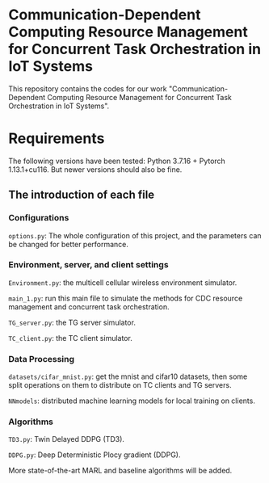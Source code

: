 # Communication-Dependent Computing Resource Management for Concurrent Task Orchestration in IoT Systems

This repository contains the codes for our work "Communication-Dependent Computing Resource Management for Concurrent Task Orchestration in IoT Systems".


 
# Requirements
The following versions have been tested: Python 3.7.16 + Pytorch 1.13.1+cu116. But newer versions should also be fine.



## The introduction of each file

### Configurations
`options.py`: The whole configuration of this project, and the parameters can be changed for better performance.

### Environment, server, and client settings

`Environment.py`: the multicell cellular wireless environment simulator.

`main_1.py`: run this main file to simulate the methods for CDC resource management and concurrent task orchestration.

`TG_server.py`: the TG server simulator.

`TC_client.py`: the TC client simulator.

### Data Processing

`datasets/cifar_mnist.py`: get the mnist and cifar10 datasets, then some split operations on them to distribute on TC clients and TG servers.

`NNmodels`: distributed machine learning models for local training on clients.


### Algorithms

`TD3.py`: Twin Delayed DDPG (TD3).

`DDPG.py`: Deep Deterministic Plocy gradient (DDPG).

More state-of-the-art MARL and baseline algorithms will be added.
